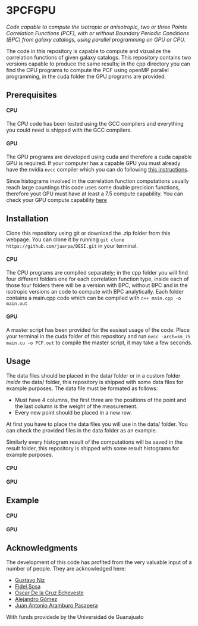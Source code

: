 # 3PCFGPU

*Code capable to compute the isotropic or anisotropic, two or three Points Correlation Functions (PCF), with or without Boundary Periodic Conditions (BPC) from galaxy catalogs, using parallel programming on GPU or CPU.*

The code in this repository is capable to compute and vizualize the correlation functions of given galaxy catalogs. This repository contains two versions capable to produce the same results; in the cpp directory you can find the CPU programs to compute the PCF using openMP parallel programming, in the cuda folder the GPU programs are provided. 

## Prerequisites

#### CPU
The CPU code has been tested using the GCC compilers and everything you could need is shipped with the GCC compilers.

#### GPU
The GPU programs are developed using cuda and therefore a cuda capable GPU is required. If your computer has a capable GPU you must already have the nvidia `nvcc` compiler which you can do following [this instructions](https://docs.nvidia.com/cuda/cuda-installation-guide-linux/index.html).

Since histograms involved in the correlation function computations usually reach large countings this code uses some double precision functions, therefore yout GPU must have at least a 7.5 compute capability. You can check your GPU compute capability [here](https://developer.nvidia.com/cuda-gpus)

## Installation

Clone this repository using git or download the .zip folder from this webpage.
You can clone it by running `git clone https://github.com/jaarpa/DESI.git` in your terminal.

#### CPU

The CPU programs are compiled separately; in the cpp folder you will find four different folders one for each correlation function type, inside each of those four folders there will be a version with BPC, without BPC and in the isotropic versions an code to compute with BPC analytically. Each folder contains a main.cpp code which can be compiled with `c++ main.cpp -o main.out`

#### GPU

A master script has been provided for the easiest usage of the code. Place your terminal in the cuda folder of this repository and run `nvcc -arch=sm_75 main.cu -o PCF.out` to compile the master script, it may take a few seconds.

## Usage

The data files should be placed in the data/ folder or in a custom folder *inside* the data/ folder, this repository is shipped with some data files for example purposes. The data file must be formated as follows:

* Must have 4 columns, the first three are the positions of the point and the last column is the weight of the measurement.
* Every new point should be placed in a new row.

At first you have to place the data files you will use in the data/ folder. You can check the provided files in the data folder as an example.

Similarly every histogram result of the computations will be saved in the result folder, this repository is shipped with some result histograms for example purposes.

#### CPU

#### GPU



## Example

#### CPU

#### GPU

## Acknowledgments

The development of this code has profited from the very valuable input of a number of people. They are acknowledged here:

* [Gustavo Niz](https://github.com/gnizq64)
* [Fidel Sosa](https://github.com/fidelsosan)
* [Oscar De la Cruz Echeveste](https://github.com/Oscar2401)
* [Alejandro Gómez](https://github.com/AlejandroGoper)
* [Juan Antonio Aramburo Pasapera](https://github.com/jaarpa)

With funds providede by the Universidad de Guanajuato
